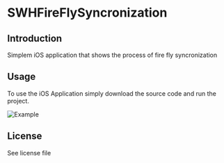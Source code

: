# SWHFireFlySyncronization

## Introduction

Simplem iOS application that shows the process of fire fly syncronization

## Usage

To use the iOS Application simply download the source code and run the project.

![Example](https://gifs.com/gif/vp3ZbZ)

## License

See license file
